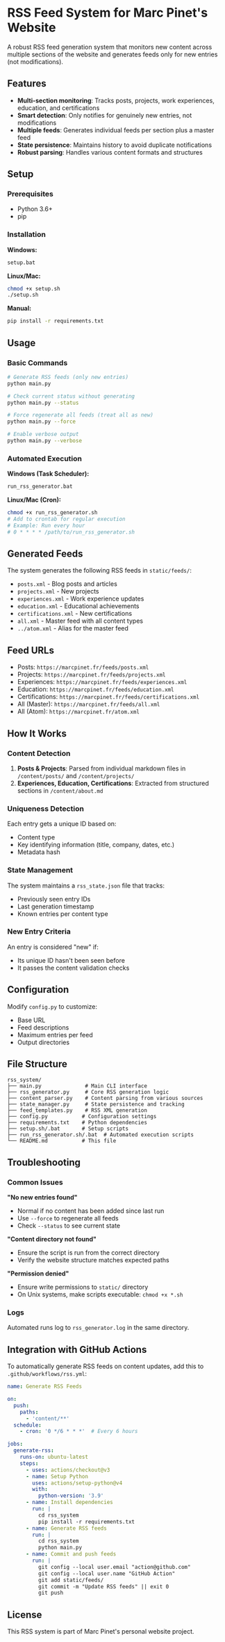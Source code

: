 # RSS Feed System for Marc Pinet's Website

A robust RSS feed generation system that monitors new content across multiple sections of the website and generates feeds only for new entries (not modifications).

## Features

- **Multi-section monitoring**: Tracks posts, projects, work experiences, education, and certifications
- **Smart detection**: Only notifies for genuinely new entries, not modifications
- **Multiple feeds**: Generates individual feeds per section plus a master feed
- **State persistence**: Maintains history to avoid duplicate notifications
- **Robust parsing**: Handles various content formats and structures

## Setup

### Prerequisites
- Python 3.6+
- pip

### Installation

**Windows:**
```cmd
setup.bat
```

**Linux/Mac:**
```bash
chmod +x setup.sh
./setup.sh
```

**Manual:**
```bash
pip install -r requirements.txt
```

## Usage

### Basic Commands

```bash
# Generate RSS feeds (only new entries)
python main.py

# Check current status without generating
python main.py --status

# Force regenerate all feeds (treat all as new)
python main.py --force

# Enable verbose output
python main.py --verbose
```

### Automated Execution

**Windows (Task Scheduler):**
```cmd
run_rss_generator.bat
```

**Linux/Mac (Cron):**
```bash
chmod +x run_rss_generator.sh
# Add to crontab for regular execution
# Example: Run every hour
# 0 * * * * /path/to/run_rss_generator.sh
```

## Generated Feeds

The system generates the following RSS feeds in `static/feeds/`:

- `posts.xml` - Blog posts and articles
- `projects.xml` - New projects
- `experiences.xml` - Work experience updates
- `education.xml` - Educational achievements
- `certifications.xml` - New certifications
- `all.xml` - Master feed with all content types
- `../atom.xml` - Alias for the master feed

## Feed URLs

- Posts: `https://marcpinet.fr/feeds/posts.xml`
- Projects: `https://marcpinet.fr/feeds/projects.xml`
- Experiences: `https://marcpinet.fr/feeds/experiences.xml`
- Education: `https://marcpinet.fr/feeds/education.xml`
- Certifications: `https://marcpinet.fr/feeds/certifications.xml`
- All (Master): `https://marcpinet.fr/feeds/all.xml`
- All (Atom): `https://marcpinet.fr/atom.xml`

## How It Works

### Content Detection

1. **Posts & Projects**: Parsed from individual markdown files in `/content/posts/` and `/content/projects/`
2. **Experiences, Education, Certifications**: Extracted from structured sections in `/content/about.md`

### Uniqueness Detection

Each entry gets a unique ID based on:
- Content type
- Key identifying information (title, company, dates, etc.)
- Metadata hash

### State Management

The system maintains a `rss_state.json` file that tracks:
- Previously seen entry IDs
- Last generation timestamp
- Known entries per content type

### New Entry Criteria

An entry is considered "new" if:
- Its unique ID hasn't been seen before
- It passes the content validation checks

## Configuration

Modify `config.py` to customize:
- Base URL
- Feed descriptions
- Maximum entries per feed
- Output directories

## File Structure

```
rss_system/
├── main.py              # Main CLI interface
├── rss_generator.py     # Core RSS generation logic
├── content_parser.py    # Content parsing from various sources
├── state_manager.py     # State persistence and tracking
├── feed_templates.py    # RSS XML generation
├── config.py           # Configuration settings
├── requirements.txt    # Python dependencies
├── setup.sh/.bat       # Setup scripts
├── run_rss_generator.sh/.bat  # Automated execution scripts
└── README.md           # This file
```

## Troubleshooting

### Common Issues

**"No new entries found"**
- Normal if no content has been added since last run
- Use `--force` to regenerate all feeds
- Check `--status` to see current state

**"Content directory not found"**
- Ensure the script is run from the correct directory
- Verify the website structure matches expected paths

**"Permission denied"**
- Ensure write permissions to `static/` directory
- On Unix systems, make scripts executable: `chmod +x *.sh`

### Logs

Automated runs log to `rss_generator.log` in the same directory.

## Integration with GitHub Actions

To automatically generate RSS feeds on content updates, add this to `.github/workflows/rss.yml`:

```yaml
name: Generate RSS Feeds

on:
  push:
    paths:
      - 'content/**'
  schedule:
    - cron: '0 */6 * * *'  # Every 6 hours

jobs:
  generate-rss:
    runs-on: ubuntu-latest
    steps:
      - uses: actions/checkout@v3
      - name: Setup Python
        uses: actions/setup-python@v4
        with:
          python-version: '3.9'
      - name: Install dependencies
        run: |
          cd rss_system
          pip install -r requirements.txt
      - name: Generate RSS feeds
        run: |
          cd rss_system
          python main.py
      - name: Commit and push feeds
        run: |
          git config --local user.email "action@github.com"
          git config --local user.name "GitHub Action"
          git add static/feeds/
          git commit -m "Update RSS feeds" || exit 0
          git push
```

## License

This RSS system is part of Marc Pinet's personal website project.
